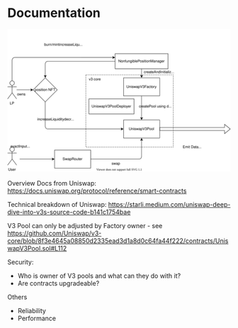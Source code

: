 # Documentation
![UniswapV3](uniswap.drawio.svg)


Overview Docs from Uniswap: https://docs.uniswap.org/protocol/reference/smart-contracts

Technical breakdown of Uniswap: https://starli.medium.com/uniswap-deep-dive-into-v3s-source-code-b141c1754bae

V3 Pool can only be adjusted by Factory owner - see https://github.com/Uniswap/v3-core/blob/8f3e4645a08850d2335ead3d1a8d0c64fa44f222/contracts/UniswapV3Pool.sol#L112 

Security: 
* Who is owner of V3 pools and what can they do with it?
* Are contracts upgradeable?

Others
* Reliability
* Performance